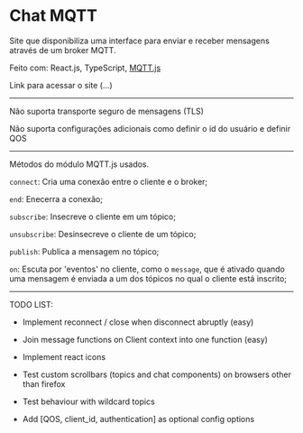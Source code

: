 # Chat MQTT

Site que disponibiliza uma interface para enviar e receber mensagens através de um broker MQTT.

Feito com: React.js, TypeScript, [MQTT.js](https://github.com/mqttjs)

Link para acessar o site (...)

<hr>

Não suporta transporte seguro de mensagens (TLS)

Não suporta configurações adicionais como definir o id do usuário e definir QOS

<hr>

Métodos do módulo MQTT.js usados.

`connect`: Cria uma conexão entre o cliente e o broker;

`end`: Enecerra a conexão;

`subscribe`: Insecreve o cliente em um tópico;

`unsubscribe`: Desinsecreve o cliente de um tópico;

`publish`: Publica a mensagem no tópico;

`on`: Escuta por 'eventos' no cliente, como o `message`, que é ativado quando uma mensagem é enviada a um dos tópicos no qual o cliente está inscrito;

<hr>

TODO LIST:

- Implement reconnect / close when disconnect abruptly (easy)

- Join message functions on Client context into one function (easy)

- Implement react icons

- Test custom scrollbars (topics and chat components) on browsers other than firefox
 
- Test behaviour with wildcard topics
 
- Add [QOS, client_id, authentication] as optional config options